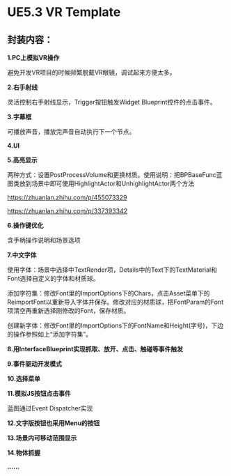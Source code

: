 # UE5.3 VR Template

## 封装内容：

**1.PC上模拟VR操作**

避免开发VR项目的时候频繁脱戴VR眼镜，调试起来方便太多。

**2.右手射线**

灵活控制右手射线显示，Trigger按钮触发Widget Blueprint控件的点击事件。

**3.字幕框**

可播放声音，播放完声音自动执行下一个节点。

**4.UI**

**5.高亮显示**

两种方式：设置PostProcessVolume和更换材质。使用说明：把BPBaseFunc蓝图类放到场景中即可使用HighlightActor和UnhighlightActor两个方法

https://zhuanlan.zhihu.com/p/455073329

https://zhuanlan.zhihu.com/p/337393342

**6.操作键优化**

含手柄操作说明和场景选项

**7.中文字体**

使用字体：场景中选择中TextRender项，Details中的Text下的TextMaterial和Font选择自定义的字体和材质球。

添加字符集：修改Font里的ImportOptions下的Chars，点击Asset菜单下的ReimportFont以重新导入字体并保存。修改对应的材质球，把FontParam的Font项清空再重新选择刚修改的Font，保存材质。

创建新字体：修改Font里的ImportOptions下的FontName和Height(字号)，下边的操作参照如上“添加字符集”。

**8.用InterfaceBlueprint实现抓取、放开、点击、触碰等事件触发**

**9.事件驱动开发模式**

**10.选择菜单**

**11.模拟JS按钮点击事件**

蓝图通过Event Dispatcher实现

**12.文字版按钮也采用Menu的按钮**

**13.场景内可移动范围显示**

**14.物体抓握**

**……**

